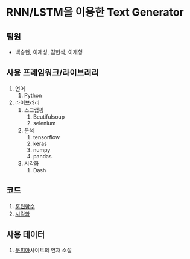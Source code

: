 # RNN/LSTM을 이용한 Text Generator

## 팀원

- 백승현, 이재성, 김현석, 이재형

## 사용 프레임워크/라이브러리

1. 언어
   1. Python
1. 라이브러리
   1. 스크랩핑
      1. Beutifulsoup
      1. selenium
   1. 분석
      1. tensorflow
      1. keras
      1. numpy
      1. pandas
   1. 시각화
      1. Dash

## 코드

1. [훈련함수](./code/generator)
1. [시각화](./code/dash)

## 사용 데이터

1. [문피아](https://www.munpia.com/)사이트의 연재 소설
